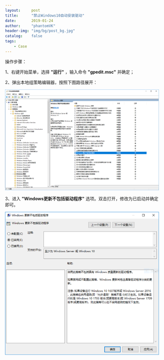 ```yaml
---
layout:     post
title:      "禁止Windows10自动安装驱动"
date:       2019-01-24
author:     "phantomVK"
header-img: "img/bg/post_bg.jpg"
catalog:    false
tags:
    - Case
---
```


操作步骤：

1、右键开始菜单，选择 __"运行"__ ，输入命令 __"gpedit.msc"__ 并确定；

2、弹出本地组策略编辑器，按照下图路径展开：

![Windows_update_dir](/img/Windows/Windows_update_dir.PNG)

3、进入 __"Windows更新不包括驱动程序"__ 选项。双击打开，修改为已启动并确定即可。

![Windows_update_config](/img/Windows/Windows_update_config.PNG)